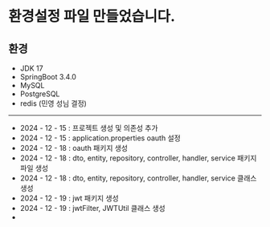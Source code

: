 # 환경설정 파일 만들었습니다.

## 환경

- JDK 17
- SpringBoot 3.4.0
- MySQL
- PostgreSQL
- redis (민영 성님 결정)

---

- 2024 - 12 - 15 : 프로젝트 생성 및 의존성 추가
- 2024 - 12 - 15 : application.properties oauth 설정
- 2024 - 12 - 18 : oauth 패키지 생성
- 2024 - 12 - 18 : dto, entity, repository, controller, handler, service 패키지 파일 생성 
- 2024 - 12 - 18 : dto, entity, repository, controller, handler, service 클래스 생성
- 2024 - 12 - 19 : jwt 패키지 생성
- 2024 - 12 - 19 : jwtFilter, JWTUtil 클래스 생성
- 